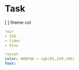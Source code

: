 # Task
[ ] theme  col


```yaml
!wir
- SVG
- timer
- btns

!asset
color: 00BFA6 > rgb(85,239,196)
font: 
```